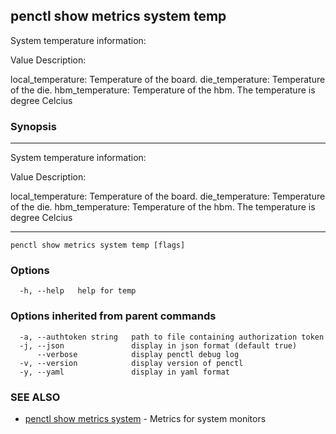 ## penctl show metrics system temp

System temperature information:


Value Description:

local_temperature: Temperature of the board.
die_temperature: Temperature of the die.
hbm_temperature: Temperature of the hbm.
The temperature is degree Celcius


### Synopsis



---------------------------------
 System temperature information:


Value Description:

local_temperature: Temperature of the board.
die_temperature: Temperature of the die.
hbm_temperature: Temperature of the hbm.
The temperature is degree Celcius

---------------------------------


```
penctl show metrics system temp [flags]
```

### Options

```
  -h, --help   help for temp
```

### Options inherited from parent commands

```
  -a, --authtoken string   path to file containing authorization token
  -j, --json               display in json format (default true)
      --verbose            display penctl debug log
  -v, --version            display version of penctl
  -y, --yaml               display in yaml format
```

### SEE ALSO
* [penctl show metrics system](penctl_show_metrics_system.md)	 - Metrics for system monitors


